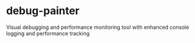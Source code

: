 # debug-painter
Visual debugging and performance monitoring tool with enhanced console logging and performance tracking
